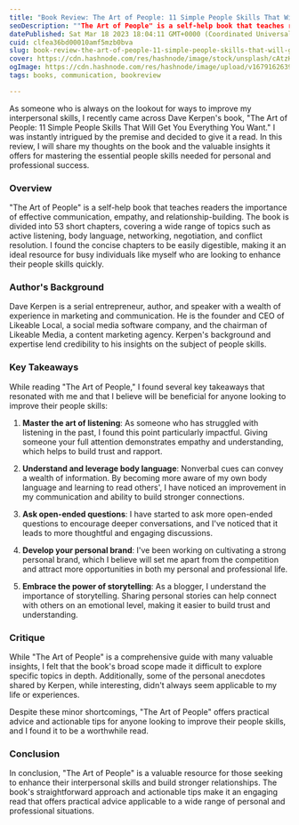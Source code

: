 ```yaml
---
title: "Book Review: The Art of People: 11 Simple People Skills That Will Get You Everything You Want by Dave Kerpen"
seoDescription: ""The Art of People" is a self-help book that teaches readers the importance of effective communication, empathy, and relationship-building."
datePublished: Sat Mar 18 2023 18:04:11 GMT+0000 (Coordinated Universal Time)
cuid: clfea36bd00010amf5mzb0bva
slug: book-review-the-art-of-people-11-simple-people-skills-that-will-get-you-everything-you-want-by-dave-kerpen
cover: https://cdn.hashnode.com/res/hashnode/image/stock/unsplash/cAtzHUz7Z8g/upload/d35d34b0582ce11c188d1e229a6149fd.jpeg
ogImage: https://cdn.hashnode.com/res/hashnode/image/upload/v1679162639679/d4542e3b-7727-4dd6-b848-84c367c46fd2.jpeg
tags: books, communication, bookreview

---
```


As someone who is always on the lookout for ways to improve my interpersonal skills, I recently came across Dave Kerpen's book, "The Art of People: 11 Simple People Skills That Will Get You Everything You Want." I was instantly intrigued by the premise and decided to give it a read. In this review, I will share my thoughts on the book and the valuable insights it offers for mastering the essential people skills needed for personal and professional success.

### **Overview**

"The Art of People" is a self-help book that teaches readers the importance of effective communication, empathy, and relationship-building. The book is divided into 53 short chapters, covering a wide range of topics such as active listening, body language, networking, negotiation, and conflict resolution. I found the concise chapters to be easily digestible, making it an ideal resource for busy individuals like myself who are looking to enhance their people skills quickly.

### **Author's Background**

Dave Kerpen is a serial entrepreneur, author, and speaker with a wealth of experience in marketing and communication. He is the founder and CEO of Likeable Local, a social media software company, and the chairman of Likeable Media, a content marketing agency. Kerpen's background and expertise lend credibility to his insights on the subject of people skills.

### **Key Takeaways**

While reading "The Art of People," I found several key takeaways that resonated with me and that I believe will be beneficial for anyone looking to improve their people skills:

1. **Master the art of listening**: As someone who has struggled with listening in the past, I found this point particularly impactful. Giving someone your full attention demonstrates empathy and understanding, which helps to build trust and rapport.
    
2. **Understand and leverage body language**: Nonverbal cues can convey a wealth of information. By becoming more aware of my own body language and learning to read others', I have noticed an improvement in my communication and ability to build stronger connections.
    
3. **Ask open-ended questions**: I have started to ask more open-ended questions to encourage deeper conversations, and I've noticed that it leads to more thoughtful and engaging discussions.
    
4. **Develop your personal brand**: I've been working on cultivating a strong personal brand, which I believe will set me apart from the competition and attract more opportunities in both my personal and professional life.
    
5. **Embrace the power of storytelling**: As a blogger, I understand the importance of storytelling. Sharing personal stories can help connect with others on an emotional level, making it easier to build trust and understanding.
    

### **Critique**

While "The Art of People" is a comprehensive guide with many valuable insights, I felt that the book's broad scope made it difficult to explore specific topics in depth. Additionally, some of the personal anecdotes shared by Kerpen, while interesting, didn't always seem applicable to my life or experiences.

Despite these minor shortcomings, "The Art of People" offers practical advice and actionable tips for anyone looking to improve their people skills, and I found it to be a worthwhile read.

### **Conclusion**

In conclusion, "The Art of People" is a valuable resource for those seeking to enhance their interpersonal skills and build stronger relationships. The book's straightforward approach and actionable tips make it an engaging read that offers practical advice applicable to a wide range of personal and professional situations.